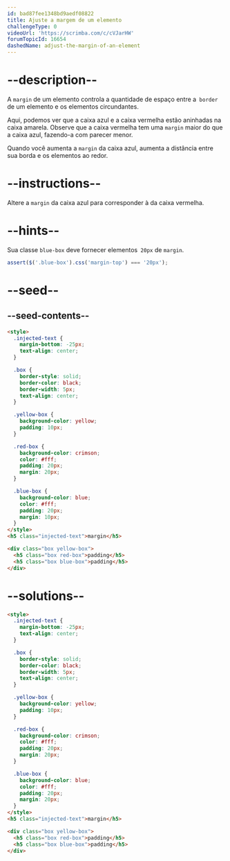 ```yaml
---
id: bad87fee1348bd9aedf08822
title: Ajuste a margem de um elemento 
challengeType: 0
videoUrl: 'https://scrimba.com/c/cVJarHW'
forumTopicId: 16654
dashedName: adjust-the-margin-of-an-element
---
```


# --description--

A `margin` de um elemento controla a quantidade de espaço entre a` border` de um elemento e os elementos circundantes.

Aqui, podemos ver que a caixa azul e a caixa vermelha estão aninhadas na caixa amarela. Observe que a caixa vermelha tem uma `margin` maior do que a caixa azul, fazendo-a com parecer menor.


Quando você aumenta a `margin` da caixa azul, aumenta a distância entre sua borda e os elementos ao redor.


# --instructions--

Altere a `margin` da caixa azul para corresponder à da caixa vermelha. 
# --hints--

Sua classe `blue-box` deve fornecer elementos` 20px` de `margin`. 


```js
assert($('.blue-box').css('margin-top') === '20px');
```

# --seed--

## --seed-contents--

```html
<style>
  .injected-text {
    margin-bottom: -25px;
    text-align: center;
  }

  .box {
    border-style: solid;
    border-color: black;
    border-width: 5px;
    text-align: center;
  }

  .yellow-box {
    background-color: yellow;
    padding: 10px;
  }

  .red-box {
    background-color: crimson;
    color: #fff;
    padding: 20px;
    margin: 20px;
  }

  .blue-box {
    background-color: blue;
    color: #fff;
    padding: 20px;
    margin: 10px;
  }
</style>
<h5 class="injected-text">margin</h5>

<div class="box yellow-box">
  <h5 class="box red-box">padding</h5>
  <h5 class="box blue-box">padding</h5>
</div>
```

# --solutions--

```html
<style>
  .injected-text {
    margin-bottom: -25px;
    text-align: center;
  }

  .box {
    border-style: solid;
    border-color: black;
    border-width: 5px;
    text-align: center;
  }

  .yellow-box {
    background-color: yellow;
    padding: 10px;
  }

  .red-box {
    background-color: crimson;
    color: #fff;
    padding: 20px;
    margin: 20px;
  }

  .blue-box {
    background-color: blue;
    color: #fff;
    padding: 20px;
    margin: 20px;
  }
</style>
<h5 class="injected-text">margin</h5>

<div class="box yellow-box">
  <h5 class="box red-box">padding</h5>
  <h5 class="box blue-box">padding</h5>
</div>
```
